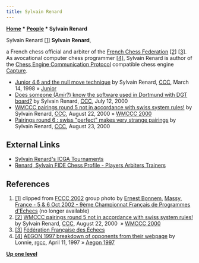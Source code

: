 ```yaml
---
title: Sylvain Renard
---
```

**[Home](Home "Home") \* [People](People "People") \* Sylvain Renard**



 [](FCCC_2002 "FCCC 2002") Sylvain Renard <a id="cite-note-1" href="#cite-ref-1">[1]</a> 
**Sylvain Renard**,  

a French chess official and arbiter of the [French Chess Federation](https://en.wikipedia.org/wiki/French_Chess_Federation) <a id="cite-note-2" href="#cite-ref-2">[2]</a> <a id="cite-note-3" href="#cite-ref-3">[3]</a>. As avocational computer chess programmer <a id="cite-note-4" href="#cite-ref-4">[4]</a>, Sylvain Renard is author of the [Chess Engine Communication Protocol](Chess_Engine_Communication_Protocol "Chess Engine Communication Protocol") compatible chess engine [Capture](Capture_(program) "Capture (program)"). 






* [Junior 4.6 and the null move technique](https://www.stmintz.com/ccc/index.php?id=15667) by Sylvain Renard, [CCC](CCC "CCC"), March 14, 1998 » [Junior](Junior "Junior")
* [Does someone (Amir?) know the software used in Dortmund with DGT board?](https://www.stmintz.com/ccc/index.php?id=118813) by Sylvain Renard, [CCC](CCC "CCC"), July 12, 2000
* [WMCCC pairings round 5 not in accordance with swiss system rules!](https://www.stmintz.com/ccc/index.php?id=125701) by Sylvain Renard, [CCC](CCC "CCC"), August 22, 2000 » [WMCCC 2000](WMCCC_2000 "WMCCC 2000")
* [Pairings round 6 : swiss "perfect" makes very strange pairings](https://www.stmintz.com/ccc/index.php?id=125830) by Sylvain Renard, [CCC](CCC "CCC"), August 23, 2000


## External Links


* [Sylvain Renard's ICGA Tournaments](https://www.game-ai-forum.org/icga-tournaments/person.php?id=9)
* [Renard, Sylvain FIDE Chess Profile - Players Arbiters Trainers](https://ratings.fide.com/card.phtml?event=20649460)


## References


1. <a id="cite-ref-1" href="#cite-note-1">[1]</a> clipped from [FCCC 2002](FCCC_2002 "FCCC 2002") group photo by [Ernest Bonnem](index.php?title=Ernest_Bonnem&action=edit&redlink=1 "Ernest Bonnem (page does not exist)"), [Massy, France - 5 & 6 Oct 2002 - 9ème Championnat Français de Programmes d'Echecs](http://www.ludochess.com/fccc2002/tournoi.php3) (no longer available)
2. <a id="cite-ref-2" href="#cite-note-2">[2]</a> [WMCCC pairings round 5 not in accordance with swiss system rules!](https://www.stmintz.com/ccc/index.php?id=125701) by Sylvain Renard, [CCC](CCC "CCC"), August 22, 2000  » [WMCCC 2000](WMCCC_2000 "WMCCC 2000")
3. <a id="cite-ref-3" href="#cite-note-3">[3]</a> [Fédération Française des Échecs](http://echecs.asso.fr/FicheClub.aspx?Ref=640)
4. <a id="cite-ref-4" href="#cite-note-4">[4]</a> [AEGON 1997 breakdown of opponents from their webpage](https://groups.google.com/d/msg/rec.games.chess.computer/7fcqu7_2Rr4/WR5IijMqDF0J) by Lonnie, [rgcc](Computer_Chess_Forums "Computer Chess Forums"), April 11, 1997 » [Aegon 1997](Aegon_1997 "Aegon 1997")

**[Up one level](People "People")**







 
